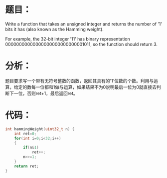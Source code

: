 题目：
==

Write a function that takes an unsigned integer and returns the number of ’1' bits it has (also known as the Hamming weight).

For example, the 32-bit integer ’11' has binary representation 00000000000000000000000000001011, so the function should return 3.

分析：
==
题目要求写一个带有无符号整数的函数，返回其具有的'1'位数的个数。利用与运算，给定的数每一位都和1做与运算，如果结果不为0说明最后一位为0就直接去判断下一位，否则ret+1，最后返回ret。

代码：
==
```C
int hammingWeight(uint32_t n) {
    int ret=0;
    for(int i=0;i<32;i++)
    {
        if(n&1)
            ret++;
        n>>=1;
    }
    return ret;
}
```
